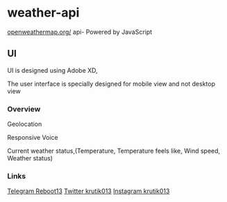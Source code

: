 # weather-api
[openweathermap.org/](http://openweathermap.org)  api- Powered by JavaScript

## UI

UI is designed using Adobe XD,

The user interface is specially designed for mobile view and not desktop view

### Overview
Geolocation

Responsive Voice

Current weather status,(Temperature, Temperature feels like, Wind speed, Weather status)


### Links
[Telegram Reboot13](https://t.me/reboot13)
[Twitter krutik013](https://twitter.com/krutik013)
[Instagram krutik013](https://instagram.com/krutik013)
